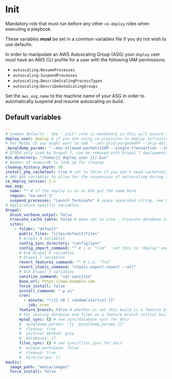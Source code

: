 # Init
Mandatory role that must run before any other `ce-deploy` roles when executing a playbook.

These variables **must** be set in a common variables file if you do not wish to use defaults.

In order to manipulate an AWS Autoscaling Group (ASG) your `deploy` user must have an AWS CLI profile for a user with the following IAM permissions:
* `autoscaling:ResumeProcesses`
* `autoscaling:SuspendProcesses`
* `autoscaling:DescribeScalingProcessTypes`
* `autoscaling:DescribeAutoScalingGroups`

Set the `aws_asg.name` to the machine name of your ASG in order to automatically suspend and resume autoscaling on build.

<!--TOC-->
<!--ENDTOC-->

<!--ROLEVARS-->
## Default variables
```yaml
---
# Common defaults - the "_init" role is mandatory so this will ensure defaults to other roles too.
deploy_user: deploy # if you are using ce-provision to deploy infrastructure this must match the `user_deploy.username` variable
# For MySQL CE you might want to add '--set-gtid-purged=OFF --skip-definer' here:
_mysqldump_params: "--max-allowed-packet=128M --single-transaction --skip-opt -e --quick --skip-disable-keys --skip-add-locks -C -a --add-drop-table"
# @TODO only used by Drupal 7, can be removed with Drupal 7 deployments
bin_directory: "/home/{{ deploy_user }}/.bin"
# Number of dumps/db to look up for cleanup.
cleanup_history_depth: 50
install_php_cachetool: true # set to false if you don't need cachetool, e.g. for a nodejs app
# AWS ASG variables to allow for the suspension of autoscaling during a code deployment.
ce_deploy_version: 1.x
aws_asg:
  name: "" # if the deploy is on an ASG put the name here
  region: "eu-west-1"
  suspend_processes: "Launch Terminate" # space separated string, see https://docs.aws.amazon.com/autoscaling/ec2/userguide/as-suspend-resume-processes.html
# Application specific variables.
drupal:
  drush_verbose_output: false
  truncate_cache_table: false # when set to true - truncate database table cache_container, a workaround to resolve the 'Cannot redeclare ...' error
  sites:
    - folder: "default"
      public_files: "sites/default/files"
      # Drupal 8 variables
      config_sync_directory: "config/sync"
      config_import_command: "" # i.e. "cim" - set this to "deploy" and cache rebuild and db updates will be skipped
      # End Drupal 8 variables
      # Drupal 7 variables
      revert_features_command: "" # i.e. "fra"
      revert_ctools_command: "ctools-export-revert --all"
      # End Drupal 7 variables
      sanitize_command: "sql-sanitize"
      base_url: https://www.example.com
      force_install: false
      install_command: "-y si"
      cron:
        - minute: "*/{{ 10 | random(start=1) }}"
          job: cron
      feature_branch: false # whether or not this build is a feature branch that should sync assets from another environment
      # For syncing database and files on a feature branch initial build - include all variables if used:
      mysql_sync: {} # see sync/database_sync for docs
      #  mysqldump_params: "{{ _mysqldump_params }}"
      #  cleanup: true
      #  archival_method: gzip
      #  databases: []
      files_sync: {} # see sync/files_sync for docs
      #  unique_workspace: false
      #  cleanup: true
      #  directories: []
mautic:
  image_path: "media/images"
  force_install: false

```

<!--ENDROLEVARS-->
